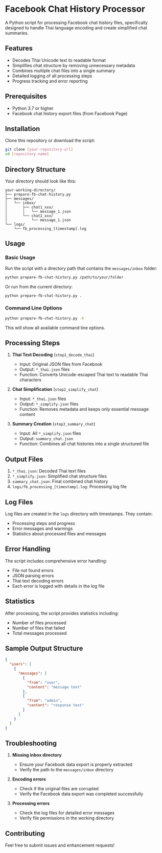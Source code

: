 # Facebook Chat History Processor

A Python script for processing Facebook chat history files, specifically designed to handle Thai language encoding and create simplified chat summaries.

## Features

- Decodes Thai Unicode text to readable format
- Simplifies chat structure by removing unnecessary metadata
- Combines multiple chat files into a single summary
- Detailed logging of all processing steps
- Progress tracking and error reporting

## Prerequisites

- Python 3.7 or higher
- Facebook chat history export files (from Facebook Page)

## Installation

Clone this repository or download the script:
```bash
git clone [your-repository-url]
cd [repository-name]
```

## Directory Structure

Your directory should look like this:
```
your-working-directory/
├── prepare-fb-chat-history.py
├── messages/
│   └── inbox/
│       ├── chat1_xxx/
│       │   └── message_1.json
│       └── chat2_xxx/
│           └── message_1.json
└── logs/
    └── fb_processing_[timestamp].log
```

## Usage

### Basic Usage

Run the script with a directory path that contains the `messages/inbox` folder:

```bash
python prepare-fb-chat-history.py /path/to/your/folder
```

Or run from the current directory:

```bash
python prepare-fb-chat-history.py .
```

### Command Line Options

```bash
python prepare-fb-chat-history.py -h
```

This will show all available command line options.

## Processing Steps

1. **Thai Text Decoding** (`step1_decode_thai`)
   - Input: Original JSON files from Facebook
   - Output: `*_thai.json` files
   - Function: Converts Unicode-escaped Thai text to readable Thai characters

2. **Chat Simplification** (`step2_simplify_chat`)
   - Input: `*_thai.json` files
   - Output: `*_simplify.json` files
   - Function: Removes metadata and keeps only essential message content

3. **Summary Creation** (`step3_summary_chat`)
   - Input: All `*_simplify.json` files
   - Output: `summary_chat.json`
   - Function: Combines all chat histories into a single structured file

## Output Files

1. `*_thai.json`: Decoded Thai text files
2. `*_simplify.json`: Simplified chat structure files
3. `summary_chat.json`: Final combined chat history
4. `logs/fb_processing_[timestamp].log`: Processing log file

## Log Files

Log files are created in the `logs` directory with timestamps. They contain:
- Processing steps and progress
- Error messages and warnings
- Statistics about processed files and messages

## Error Handling

The script includes comprehensive error handling:
- File not found errors
- JSON parsing errors
- Thai text decoding errors
- Each error is logged with details in the log file

## Statistics

After processing, the script provides statistics including:
- Number of files processed
- Number of files that failed
- Total messages processed

## Sample Output Structure

```json
{
  "users": [
    {
      "messages": [
        {
          "from": "user",
          "content": "message text"
        },
        {
          "from": "admin",
          "content": "response text"
        }
      ]
    }
  ]
}
```

## Troubleshooting

1. **Missing inbox directory**
   - Ensure your Facebook data export is properly extracted
   - Verify the path to the `messages/inbox` directory

2. **Encoding errors**
   - Check if the original files are corrupted
   - Verify the Facebook data export was completed successfully

3. **Processing errors**
   - Check the log files for detailed error messages
   - Verify file permissions in the working directory

## Contributing

Feel free to submit issues and enhancement requests!

